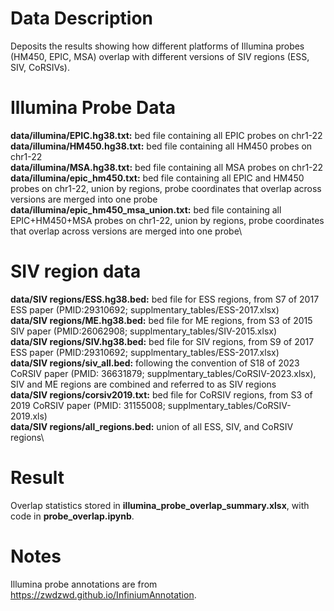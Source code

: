 
# Data Description
Deposits the results showing how different platforms of Illumina probes (HM450, EPIC, MSA) overlap with different versions of SIV regions (ESS, SIV, CoRSIVs).

# Illumina Probe Data
**data/illumina/EPIC.hg38.txt:** bed file containing all EPIC probes on chr1-22\
**data/illumina/HM450.hg38.txt:** bed file containing all HM450 probes on chr1-22\
**data/illumina/MSA.hg38.txt:** bed file containing all MSA probes on chr1-22\
**data/illumina/epic_hm450.txt:** bed file containing all EPIC and HM450 probes on chr1-22, union by regions, probe coordinates that overlap across versions are merged into one probe\
**data/illumina/epic_hm450_msa_union.txt:** bed file containing all EPIC+HM450+MSA probes on chr1-22, union by regions, probe coordinates that overlap across versions are merged into one probe\

# SIV region data
**data/SIV regions/ESS.hg38.bed:** bed file for ESS regions, from S7 of 2017 ESS paper (PMID:29310692; supplmentary_tables/ESS-2017.xlsx)\
**data/SIV regions/ME.hg38.bed:** bed file for ME regions, from S3 of 2015 SIV paper (PMID:26062908; supplmentary_tables/SIV-2015.xlsx)\
**data/SIV regions/SIV.hg38.bed:** bed file for SIV regions, from S9 of 2017 ESS paper (PMID:29310692; supplmentary_tables/ESS-2017.xlsx)\
**data/SIV regions/siv_all.bed:** following the convention of S18 of 2023 CoRSIV paper (PMID: 36631879; supplmentary_tables/CoRSIV-2023.xlsx), SIV and ME regions are combined and referred to as SIV regions\
**data/SIV regions/corsiv2019.txt:** bed file for CoRSIV regions, from S3 of 2019 CoRSIV paper (PMID: 31155008; supplmentary_tables/CoRSIV-2019.xls)\
**data/SIV regions/all_regions.bed:** union of all ESS, SIV, and CoRSIV regions\

# Result
Overlap statistics stored in **illumina_probe_overlap_summary.xlsx**, with code in **probe_overlap.ipynb**.

# Notes
Illumina probe annotations are from https://zwdzwd.github.io/InfiniumAnnotation.
